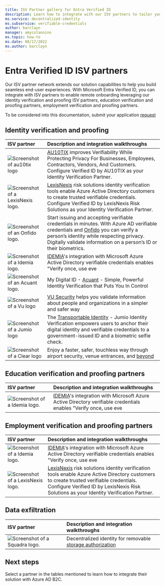 ```yaml
---
title: ISV Partner gallery for Entra Verified ID
description: Learn how to integrate with our ISV partners to tailor your end-user experience to your needs.
ms.service: decentralized-identity
ms.subservice: verifiable-credentials
author: barclayn
manager: amycolannino
ms.topic: how-to
ms.date: 08/17/2022
ms.author: barclayn
---
```


# Entra Verified ID ISV partners

Our ISV partner network extends our solution capabilities to help you build seamless end-user experiences. With Microsoft Entra Verified ID, you can integrate with ISV partners to enable remote onboarding leveraging our identity verification and proofing ISV partners, education verification and proofing partners, employment verification and proofing partners.

To be considered into this documentation, submit your application [request](https://aka.ms/isvconnectvc)



## Identity verification and proofing


| ISV partner | Description and integration walkthroughs |
|:-------------------------|:--------------|
| ![Screenshot of au10tix logo](/media/partner-gallery/au10tix.png) | [AU10TIX](https://www.au10tix.com/solutions/microsoft-azure-active-directory-verifiable-credentials-program) improves Verifiability While Protecting Privacy For Businesses, Employees, Contractors, Vendors, And Customers. Configure Verified ID by AU10TIX as your Identity Verification Partner. |
| ![Screenshot of a LexisNexis logo.](/media/partner-gallery/lexisnexis.png) | [LexisNexis](https://solutions.risk.lexisnexis.com/did-microsoft) risk solutions identity verification tools enable Azure Active Directory customers to create trusted verifiable credentials. Configure Verified ID by LexisNexis Risk Solutions as your Identity Verification Partner. |
| ![Screenshot of an Onfido logo.](/media/partner-gallery/idology-logo.png) | Start issuing and accepting verifiable credentials in minutes. With Azure AD verifiable credentials and [Onfido](https://onfido.com/landing/onfido-microsoft-idv-service/) you can verify a person’s identity while respecting privacy. Digitally validate information on a person’s ID or their biometrics.|
| ![Screenshot of a Idemia logo.](/media/partner-gallery/jumio-logo.png) | [IDEMIA](https://na.idemia.com/identity/verifiable-credentials/)'s integration with Microsoft Azure Active Directory verifiable credentials enables "Verify once, use eve |
| ![Screenshot of an Acuant  logo.](/media/partner-gallery/lexisnexis-logo.png) | My Digital ID - [Acuant](https://www.acuant.com/microsoft-acuant-verifiable-credentials-my-digital-id/) - Simple, Powerful Identity Verification that Puts You In Control |
| ![Screenshot of a Vu logo](/media/partner-gallery/onfido-logo.png) | [VU Security](https://landings.vusecurity.com/microsoft-verifiable-credentials/) helps you validate information about people and organizations in a simpler and safer way  |
| ![Screenshot of a Jumio logo](/media/partner-gallery/onfido-logo.png) | The [Transportable Identity](jumio.com) - Jumio Identity Verification empowers users to anchor their digital identity and verifiable credentials to a government-issued ID and a biometric selfie check.  |
| ![Screenshot of a Clear logo](/media/partner-gallery/onfido-logo.png) | Enjoy a faster, safer, touchless way through airport security, venue entrances, and [beyond](clearme.com)  |

## Education verification and proofing partners

| ISV partner | Description and integration walkthroughs |
|:-------------------------|:--------------|
| ![Screenshot of a Idemia logo.](/media/partner-gallery/jumio-logo.png) | [IDEMIA](https://na.idemia.com/identity/verifiable-credentials/)'s integration with Microsoft Azure Active Directory verifiable credentials enables "Verify once, use eve |

## Employment verification and proofing partners

| ISV partner | Description and integration walkthroughs |
|:-------------------------|:--------------|
| ![Screenshot of a Idemia logo.](/media/partner-gallery/jumio-logo.png) | [IDEMIA](https://na.idemia.com/identity/verifiable-credentials/)'s integration with Microsoft Azure Active Directory verifiable credentials enables "Verify once, use eve |
| ![Screenshot of a LexisNexis logo.](/media/partner-gallery/lexisnexis.png) | [LexisNexis](https://solutions.risk.lexisnexis.com/did-microsoft) risk solutions identity verification tools enable Azure Active Directory customers to create trusted verifiable credentials. Configure Verified ID by LexisNexis Risk Solutions as your Identity Verification Partner. |

## Data exfiltration

| ISV partner | Description and integration walkthroughs |
|:-------------------------|:--------------|
| ![Screenshot of a Squadra logo.](/media/partner-gallery/squadra.png) | Decentralized identity for removable [storage authorization](https://squadratechnologies.wordpress.com/2022/01/31/usb-securitydecentralized-identity-for-removable-storage-authorization/) |


## Next steps

Select a partner in the tables mentioned to learn how to integrate their solution with Azure AD B2C.